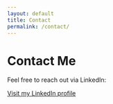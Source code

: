 ```yaml
---
layout: default
title: Contact
permalink: /contact/
---
```


<h1>Contact Me</h1>

<p>Feel free to reach out via LinkedIn:</p>

<a href="https://ch.linkedin.com/in/mariya-messerli-1049aa219" target="_blank" rel="noopener noreferrer">
  Visit my LinkedIn profile
</a>